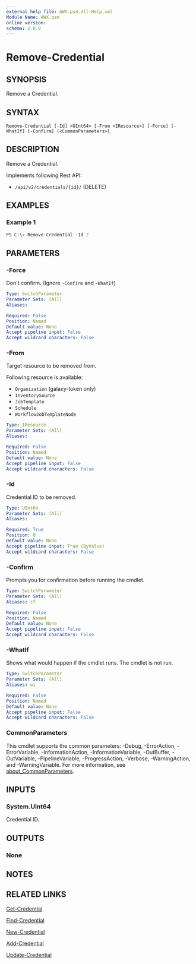 ```yaml
---
external help file: AWX.psm.dll-Help.xml
Module Name: AWX.psm
online version:
schema: 2.0.0
---
```


# Remove-Credential

## SYNOPSIS
Remove a Credential.

## SYNTAX

```
Remove-Credential [-Id] <UInt64> [-From <IResource>] [-Force] [-WhatIf] [-Confirm] [<CommonParameters>]
```

## DESCRIPTION
Remove a Credential.

Implements following Rest API:  
- `/api/v2/credentials/{id}/` (DELETE)

## EXAMPLES

### Example 1
```powershell
PS C:\> Remove-Credential -Id 2
```

## PARAMETERS

### -Force
Don't confirm. (Ignore `-Confirm` and `-WhatIf`)

```yaml
Type: SwitchParameter
Parameter Sets: (All)
Aliases:

Required: False
Position: Named
Default value: None
Accept pipeline input: False
Accept wildcard characters: False
```

### -From
Target resource to be removed from.

Following resource is available:  
- `Organization` (galaxy-token only)  
- `InventorySource`  
- `JobTemplate`  
- `Schedule`  
- `WorkflowJobTemplateNode`

```yaml
Type: IResource
Parameter Sets: (All)
Aliases:

Required: False
Position: Named
Default value: None
Accept pipeline input: False
Accept wildcard characters: False
```

### -Id
Credential ID to be removed.

```yaml
Type: UInt64
Parameter Sets: (All)
Aliases:

Required: True
Position: 0
Default value: None
Accept pipeline input: True (ByValue)
Accept wildcard characters: False
```

### -Confirm
Prompts you for confirmation before running the cmdlet.

```yaml
Type: SwitchParameter
Parameter Sets: (All)
Aliases: cf

Required: False
Position: Named
Default value: None
Accept pipeline input: False
Accept wildcard characters: False
```

### -WhatIf
Shows what would happen if the cmdlet runs.
The cmdlet is not run.

```yaml
Type: SwitchParameter
Parameter Sets: (All)
Aliases: wi

Required: False
Position: Named
Default value: None
Accept pipeline input: False
Accept wildcard characters: False
```

### CommonParameters
This cmdlet supports the common parameters: -Debug, -ErrorAction, -ErrorVariable, -InformationAction, -InformationVariable, -OutBuffer, -OutVariable, -PipelineVariable, -ProgressAction, -Verbose, -WarningAction, and -WarningVariable. For more information, see [about_CommonParameters](http://go.microsoft.com/fwlink/?LinkID=113216).

## INPUTS

### System.UInt64
Credential ID.

## OUTPUTS

### None
## NOTES

## RELATED LINKS

[Get-Credential](Get-Credential.md)

[Find-Credential](Find-Credential.md)

[New-Credential](New-Credential.md)

[Add-Credential](Add-Credential.md)

[Update-Credential](Update-Credential.md)
